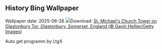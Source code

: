 ## History Bing Wallpaper
Wallpaper date: 2025-06-26
![](https://www.bing.com/th?id=OHR.GlastonburyScenic_EN-US2433998806_UHD.jpg&w=1000)Download: [St. Michael's Church Tower on Glastonbury Tor, Glastonbury, Somerset, England (© Gavin Hellier/Getty Images)](https://www.bing.com/th?id=OHR.GlastonburyScenic_EN-US2433998806_UHD.jpg)

Auto get programm by LtgX
